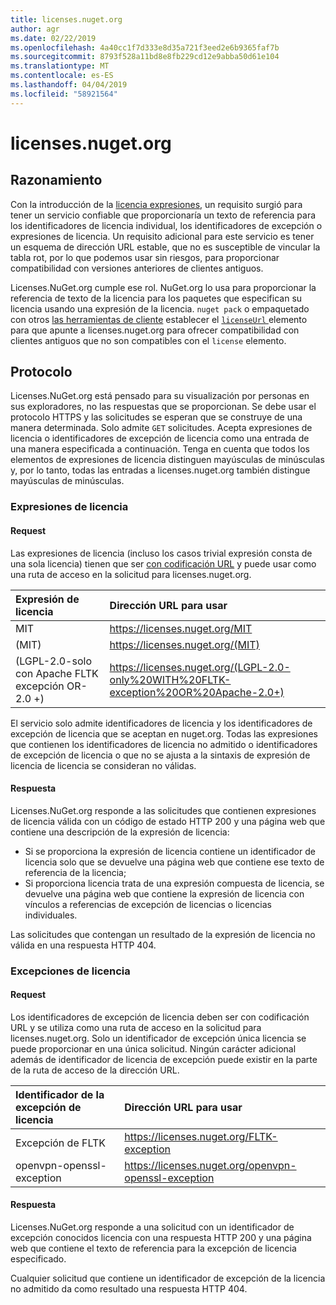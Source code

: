 ```yaml
---
title: licenses.nuget.org
author: agr
ms.date: 02/22/2019
ms.openlocfilehash: 4a40cc1f7d333e8d35a721f3eed2e6b9365faf7b
ms.sourcegitcommit: 8793f528a11bd8e8fb229cd12e9abba50d61e104
ms.translationtype: MT
ms.contentlocale: es-ES
ms.lasthandoff: 04/04/2019
ms.locfileid: "58921564"
---
```

# <a name="licensesnugetorg"></a>licenses.nuget.org

## <a name="rationale"></a>Razonamiento

Con la introducción de la [licencia expresiones](nuspec.md#license), un requisito surgió para tener un servicio confiable que proporcionaría un texto de referencia para los identificadores de licencia individual, los identificadores de excepción o expresiones de licencia.
Un requisito adicional para este servicio es tener un esquema de dirección URL estable, que no es susceptible de vincular la tabla rot, por lo que podemos usar sin riesgos, para proporcionar compatibilidad con versiones anteriores de clientes antiguos.

Licenses.NuGet.org cumple ese rol. NuGet.org lo usa para proporcionar la referencia de texto de la licencia para los paquetes que especifican su licencia usando una expresión de la licencia. `nuget pack` o empaquetado con otros [las herramientas de cliente](https://docs.microsoft.com/en-us/nuget/install-nuget-client-tools) establecer el [ `licenseUrl` ](nuspec.md#licenseurl) elemento para que apunte a licenses.nuget.org para ofrecer compatibilidad con clientes antiguos que no son compatibles con el `license` elemento.

## <a name="protocol"></a>Protocolo

Licenses.NuGet.org está pensado para su visualización por personas en sus exploradores, no las respuestas que se proporcionan.
Se debe usar el protocolo HTTPS y las solicitudes se esperan que se construye de una manera determinada. Solo admite `GET` solicitudes.
Acepta expresiones de licencia o identificadores de excepción de licencia como una entrada de una manera especificada a continuación. Tenga en cuenta que todos los elementos de expresiones de licencia distinguen mayúsculas de minúsculas y, por lo tanto, todas las entradas a licenses.nuget.org también distingue mayúsculas de minúsculas.

### <a name="license-expressions"></a>Expresiones de licencia

#### <a name="request"></a>Request

Las expresiones de licencia (incluso los casos trivial expresión consta de una sola licencia) tienen que ser [con codificación URL](https://tools.ietf.org/html/rfc3986#section-2.1) y puede usar como una ruta de acceso en la solicitud para licenses.nuget.org.

| Expresión de licencia | Dirección URL para usar |
|:---|:---|
| MIT                                                | <https://licenses.nuget.org/MIT> |
| (MIT)                                              | <https://licenses.nuget.org/(MIT)> |
| (LGPL-2.0-solo con Apache FLTK excepción OR-2.0 +) | <https://licenses.nuget.org/(LGPL-2.0-only%20WITH%20FLTK-exception%20OR%20Apache-2.0+)> |

El servicio solo admite identificadores de licencia y los identificadores de excepción de licencia que se aceptan en nuget.org. Todas las expresiones que contienen los identificadores de licencia no admitido o identificadores de excepción de licencia o que no se ajusta a la sintaxis de expresión de licencia de licencia se consideran no válidas.

#### <a name="response"></a>Respuesta

Licenses.NuGet.org responde a las solicitudes que contienen expresiones de licencia válida con un código de estado HTTP 200 y una página web que contiene una descripción de la expresión de licencia:

* Si se proporciona la expresión de licencia contiene un identificador de licencia solo que se devuelve una página web que contiene ese texto de referencia de la licencia;
* Si proporciona licencia trata de una expresión compuesta de licencia, se devuelve una página web que contiene la expresión de licencia con vínculos a referencias de excepción de licencias o licencias individuales.

Las solicitudes que contengan un resultado de la expresión de licencia no válida en una respuesta HTTP 404.

### <a name="license-exceptions"></a>Excepciones de licencia

#### <a name="request"></a>Request

Los identificadores de excepción de licencia deben ser con codificación URL y se utiliza como una ruta de acceso en la solicitud para licenses.nuget.org. Solo un identificador de excepción única licencia se puede proporcionar en una única solicitud. Ningún carácter adicional además de identificador de licencia de excepción puede existir en la parte de la ruta de acceso de la dirección URL.

| Identificador de la excepción de licencia | Dirección URL para usar |
|:---|:---|
|Excepción de FLTK            | <https://licenses.nuget.org/FLTK-exception> |
|openvpn-openssl-exception | <https://licenses.nuget.org/openvpn-openssl-exception> |

#### <a name="response"></a>Respuesta

Licenses.NuGet.org responde a una solicitud con un identificador de excepción conocidos licencia con una respuesta HTTP 200 y una página web que contiene el texto de referencia para la excepción de licencia especificado.

Cualquier solicitud que contiene un identificador de excepción de la licencia no admitido da como resultado una respuesta HTTP 404.